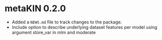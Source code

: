 # metaKIN 0.2.0

* Added a `NEWS.md` file to track changes to the package.
* Include option to describe underlying dataset features per model using argument store_var in mlm and moderate
